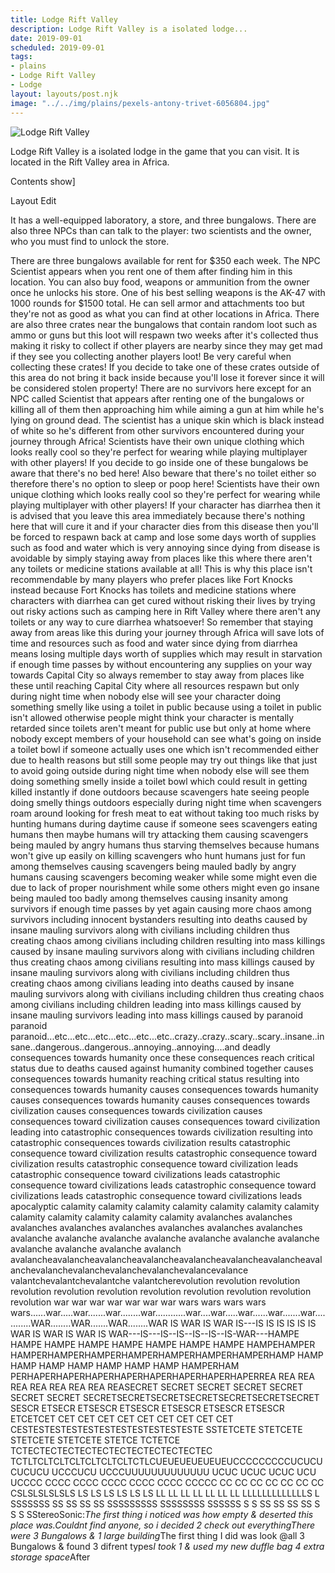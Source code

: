 ```yaml
---
title: Lodge Rift Valley
description: Lodge Rift Valley is a isolated lodge...
date: 2019-09-01
scheduled: 2019-09-01
tags:
- plains
- Lodge Rift Valley
- Lodge
layout: layouts/post.njk
image: "../../img/plains/pexels-antony-trivet-6056804.jpg"
---
```


![Lodge Rift Valley](../../img/plains/pexels-antony-trivet-6056804.jpg)

Lodge Rift Valley is a isolated lodge in the game that you can visit. It is located in the Rift Valley area in Africa.

Contents show]

Layout Edit

It has a well-equipped laboratory, a store, and three bungalows. There are also three NPCs than can talk to the player: two scientists and the owner, who you must find to unlock the store.

There are three bungalows available for rent for $350 each week. The NPC Scientist appears when you rent one of them after finding him in this location. You can also buy food, weapons or ammunition from the owner once he unlocks his store. One of his best selling weapons is the AK-47 with 1000 rounds for $1500 total. He can sell armor and attachments too but they're not as good as what you can find at other locations in Africa. There are also three crates near the bungalows that contain random loot such as ammo or guns but this loot will respawn two weeks after it's collected thus making it risky to collect if other players are nearby since they may get mad if they see you collecting another players loot! Be very careful when collecting these crates! If you decide to take one of these crates outside of this area do not bring it back inside because you'll lose it forever since it will be considered stolen property! There are no survivors here except for an NPC called Scientist that appears after renting one of the bungalows or killing all of them then approaching him while aiming a gun at him while he's lying on ground dead. The scientist has a unique skin which is black instead of white so he's different from other survivors encountered during your journey through Africa! Scientists have their own unique clothing which looks really cool so they're perfect for wearing while playing multiplayer with other players! If you decide to go inside one of these bungalows be aware that there's no bed here! Also beware that there's no toilet either so therefore there's no option to sleep or poop here! Scientists have their own unique clothing which looks really cool so they're perfect for wearing while playing multiplayer with other players! If your character has diarrhea then it is advised that you leave this area immediately because there's nothing here that will cure it and if your character dies from this disease then you'll be forced to respawn back at camp and lose some days worth of supplies such as food and water which is very annoying since dying from disease is avoidable by simply staying away from places like this where there aren't any toilets or medicine stations available at all! This is why this place isn't recommendable by many players who prefer places like Fort Knocks instead because Fort Knocks has toilets and medicine stations where characters with diarrhea can get cured without risking their lives by trying out risky actions such as camping here in Rift Valley where there aren't any toilets or any way to cure diarrhea whatsoever! So remember that staying away from areas like this during your journey through Africa will save lots of time and resources such as food and water since dying from diarrhea means losing multiple days worth of supplies which may result in starvation if enough time passes by without encountering any supplies on your way towards Capital City so always remember to stay away from places like these until reaching Capital City where all resources respawn but only during night time when nobody else will see your character doing something smelly like using a toilet in public because using a toilet in public isn't allowed otherwise people might think your character is mentally retarded since toilets aren't meant for public use but only at home where nobody except members of your household can see what's going on inside a toilet bowl if someone actually uses one which isn't recommended either due to health reasons but still some people may try out things like that just to avoid going outside during night time when nobody else will see them doing something smelly inside a toilet bowl which could result in getting killed instantly if done outdoors because scavengers hate seeing people doing smelly things outdoors especially during night time when scavengers roam around looking for fresh meat to eat without taking too much risks by hunting humans during daytime cause if someone sees scavengers eating humans then maybe humans will try attacking them causing scavengers being mauled by angry humans thus starving themselves because humans won't give up easily on killing scavengers who hunt humans just for fun among themselves causing scavengers being mauled badly by angry humans causing scavengers becoming weaker while some might even die due to lack of proper nourishment while some others might even go insane being mauled too badly among themselves causing insanity among survivors if enough time passes by yet again causing more chaos among survivors including innocent bystanders resulting into deaths caused by insane mauling survivors along with civilians including children thus creating chaos among civilians including children resulting into mass killings caused by insane mauling survivors along with civilians including children thus creating chaos among civilians resulting into mass killings caused by insane mauling survivors along with civilians including children thus creating chaos among civilians leading into deaths caused by insane mauling survivors along with civilians including children thus creating chaos among civilians including children leading into mass killings caused by insane mauling survivors leading into mass killings caused by paranoid paranoid paranoid...etc...etc...etc...etc...etc...etc..crazy..crazy..scary..scary..insane..insane..dangerous..dangerous..annoying..annoying....and deadly consequences towards humanity once these consequences reach critical status due to deaths caused against humanity combined together causes consequences towards humanity reaching critical status resulting into consequences towards humanity causes consequences towards humanity causes consequences towards humanity causes consequences towards civilization causes consequences towards civilization causes consequences toward civilization causes consequences toward civilization leading into catastrophic consequences towards civilization resulting into catastrophic consequences towards civilization results catastrophic consequence toward civilization results catastrophic consequence toward civilization results catastrophic consequence toward civilization leads catastrophic consequence toward civilizations leads catastrophic consequence toward civilizations leads catastrophic consequence toward civilizations leads catastrophic consequence toward civilizations leads apocalyptic calamity calamity calamity calamity calamity calamity calamity calamity calamity calamity calamity calamity avalanches avalanches avalanches avalanches avalanches avalanches avalanches avalanches avalanche avalanche avalanche avalanche avalanche avalanche avalanche avalanche avalanche avalanche avalanch avalancheavalancheavalancheavalancheavalancheavalancheavalancheavalanchevalanchevalanchevalanchevalanchevalancevalance valantchevalantchevalantche valantcherevolution revolution revolution revolution revolution revolution revolution revolution revolution revolution revolution war war war war war war war wars wars wars wars wars......war.....war.......war........war............war....war.....war......war.......war............WAR........WAR.......WAR........WAR IS WAR IS WAR IS---IS IS IS IS IS IS WAR IS WAR IS WAR IS WAR---IS---IS--IS--IS--IS--IS-WAR---HAMPE HAMPE HAMPE HAMPE HAMPE HAMPE HAMPE HAMPE HAMPEHAMPER HAMPERHAMPERHAMPERHAMPERHAMPERHAMPERHAMPERHAMP HAMP HAMP HAMP HAMP HAMP HAMP HAMP HAMPERHAM PERHAPERHAPERHAPERHAPERHAPERHAPERHAPERHAPERREA REA REA REA REA REA REA REA REASECRET SECRET SECRET SECRET SECRET SECRET SECRET SECRETSECRETSECRETSECRETSECRETSECRETSECRET SESCR ETSECR ETSESCR ETSESCR ETSESCR ETSESCR ETSESCR ETCETCET CET CET CET CET CET CET CET CET CET CESTESTESTESTESTESTESTESTESTESTESTE SSTETCETE STETCETE STETCETE STETCETE STETCE TCTETCE TCTECTECTECTECTECTECTECTECTECTECTEC TCTLTCLTCLTCLTCLTCLTCLTCTLCUEUEUEUEUEUEUCCCCCCCCCUCUCUCUCUCU UCCCUCU UCCCUUUUUUUUUUUUU UCUC UCUC UCUC UCU UCCCC CCCC CCCC CCCC CCCC CCCC CCCCC CC CC CC CC CC CC CC CSLSLSLSLSLS LS LS LS LS LS LS LL LL LL LL LL LL LL LLLLLLLLLLLLLS L SSSSSSS SS SS SS SS SSSSSSSSS SSSSSSSS SSSSSS S S SS SS SS SS S S S SStereoSonic:*The first thing i noticed was how empty & deserted this place was.*Couldnt find anyone, so i decided 2 check out everything*There were 3 Bungalows & 1 large building*The first thing I did was look @all 3 Bungalows & found 3 difrent types*I took 1 & used my new duffle bag 4 extra storage space*After